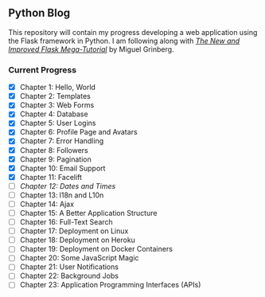 ## Python Blog
This repository will contain my progress developing a web application using the Flask framework in Python. I am following along with [*The New and Improved Flask Mega-Tutorial*](https://courses.miguelgrinberg.com/p/flask-mega-tutorial) by Miguel Grinberg. 

### Current Progress
- [x] Chapter 1: Hello, World
- [x] Chapter 2: Templates
- [x] Chapter 3: Web Forms
- [x] Chapter 4: Database
- [x] Chapter 5: User Logins
- [x] Chapter 6: Profile Page and Avatars
- [x] Chapter 7: Error Handling
- [x] Chapter 8: Followers
- [x] Chapter 9: Pagination
- [x] Chapter 10: Email Support
- [x] Chapter 11: Facelift
- [ ] *Chapter 12: Dates and Times*
- [ ] Chapter 13: l18n and L10n
- [ ] Chapter 14: Ajax
- [ ] Chapter 15: A Better Application Structure
- [ ] Chapter 16: Full-Text Search
- [ ] Chapter 17: Deployment on Linux
- [ ] Chapter 18: Deployment on Heroku
- [ ] Chapter 19: Deployment on Docker Containers
- [ ] Chapter 20: Some JavaScript Magic
- [ ] Chapter 21: User Notifications
- [ ] Chapter 22: Background Jobs
- [ ] Chapter 23: Application Programming Interfaces (APIs)